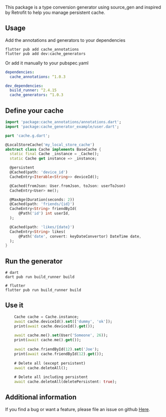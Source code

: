 This package is a type conversion generator using source_gen and inspired by Retrofit 
to help you manage persistent cache.

## Usage

Add the annotations and generators to your dependencies
```shell
flutter pub add cache_annotations
flutter pub add dev:cache_generators 
```
Or add it manually to your pubspec.yaml
```yaml 
dependencies:
  cache_annotations: ^1.0.3

dev_dependencies:
  build_runner: ^2.4.15
  cache_generators: ^1.0.3
```

## Define your cache

```dart
import 'package:cache_annotations/annotations.dart';
import 'package:cache_generator_example/user.dart';

part 'cache.g.dart';

@LocalStoreCache('my_local_store_cache')
abstract class Cache implements BaseCache {
  static final Cache _instance = _Cache();
  static Cache get instance => _instance;

  @persistent
  @Cached(path: 'device_id')
  CacheEntry<Iterable<String>> deviceId();

  @Cached(fromJson: User.fromJson, toJson: userToJson)
  CacheEntry<User> me();

  @MaxAge(Duration(seconds: 2))
  @Cached(path: 'friends/{id}')
  CacheEntry<String> friendById(
      @Path('id') int userId,
  );

  @Cached(path: 'likes/{date}')
  CacheEntry<String> likes(
      @Path('date', convert: keyDateConvertor) DateTime date,
  );
}
```

## Run the generator

```shell
# dart
dart pub run build_runner build

# flutter	
flutter pub run build_runner build
```

## Use it

```dart
    Cache cache = Cache.instance;
    await cache.deviceId().set(['dummy', 'ok']);
    print(await cache.deviceId().get());
    
    await cache.me().set(User('Someone', 26));
    print(await cache.me().get());
    
    await cache.friendById(12).set('Joe');
    print(await cache.friendById(12).get());
    
    # Delete all (except persistent)
    await cache.deleteAll();
    
    # Delete all including persistent
    await cache.deleteAll(deletePersistent: true);
```

## Additional information

If you find a bug or want a feature, please file an issue on github <a href="https://github.com/jeromecaudoux/cache_generator/issues">Here</a>.
